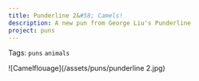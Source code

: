 ```yaml
---
title: Punderline 2&#58; Camels!
description: A new pun from George Liu's Punderline
project: puns
---
```

Tags: `puns` `animals`

![Camelflouage](/assets/puns/punderline 2.jpg)
